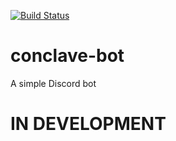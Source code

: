 [![Build Status](https://travis-ci.org/jpl154/conclavebot.svg?branch=master)](https://travis-ci.org/jpl154/conclavebot)

# conclave-bot
A simple Discord bot

# IN DEVELOPMENT
